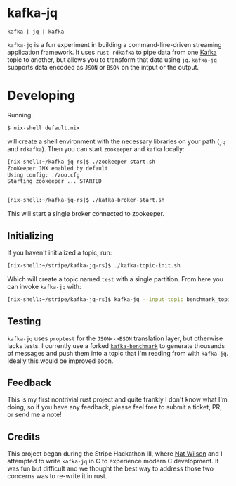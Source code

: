 kafka-jq
========

```
kafka | jq | kafka
````

`kafka-jq` is a fun experiment in building a command-line-driven streaming application framework. It uses `rust-rdkafka` to pipe data from one [Kafka](https://kafka.apache.org/) topic to another, but allows you to transform that data using `jq`. `kafka-jq` supports data encoded as `JSON` or `BSON` on the intput or the output.

# Developing

Running:

```sh
$ nix-shell default.nix
```

will create a shell environment with the necessary libraries on your path (`jq` and `rdkafka`). Then you can start `zookeeper` and `kafka` locally:

```sh
[nix-shell:~/kafka-jq-rs]$ ./zookeeper-start.sh
ZooKeeper JMX enabled by default
Using config: ./zoo.cfg
Starting zookeeper ... STARTED


[nix-shell:~/kafka-jq-rs]$ ./kafka-broker-start.sh
```

This will start a single broker connected to zookeeper. 

## Initializing

If you haven't initialized a topic, run:

```sh
[nix-shell:~/stripe/kafka-jq-rs]$ ./kafka-topic-init.sh
```

Which will create a topic named `test` with a single partition. From here you can invoke `kafka-jq` with:

```sh
[nix-shell:~/stripe/kafka-jq-rs]$ kafka-jq --input-topic benchmark_topic_1KB:BSON --output-topic benchmark_topic_1KB-out:JSON --jq-expression '.key'
```

## Testing

`kafka-jq` uses `proptest` for the `JSON<->BSON` translation layer, but otherwise lacks tests. I currently use a forked [`kafka-benchmark`](https://github.com/fede1024/kafka-benchmark) to generate thousands of messages and push them into a topic that I'm reading from with `kafka-jq`. Ideally this would be improved soon.

## Feedback

This is my first nontrivial rust project and quite frankly I don't know what I'm doing, so if you have any feedback, please feel free to submit a ticket, PR, or send me a note!

## Credits

This project began during the Stripe Hackathon III, where [Nat Wilson](http://natw.49fold.com/) and I attempted to write `kafka-jq` in C to experience modern C development. It was fun but difficult and we thought the best way to address those two concerns was to re-write it in rust.

